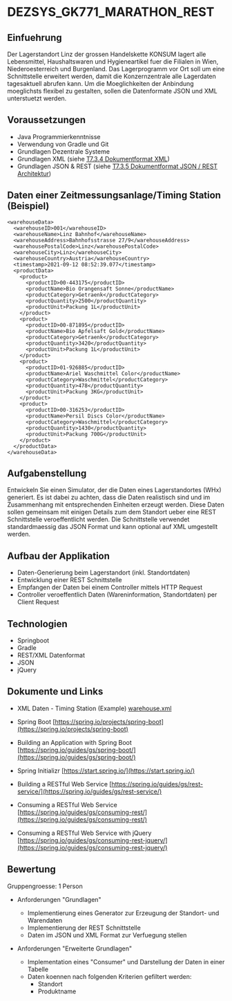 # DEZSYS_GK771_MARATHON_REST

## Einfuehrung

Der Lagerstandort Linz der grossen Handelskette KONSUM lagert alle Lebensmittel, Haushaltswaren und Hygieneartikel fuer die Filialen in Wien, Niederoesterreich und Burgenland. Das Lagerprogramm vor Ort soll um eine Schnittstelle erweitert werden, damit die Konzernzentrale alle Lagerdaten tagesaktuell abrufen kann. Um die Moeglichkeiten der Anbindung moeglichsts flexibel zu gestalten, sollen die Datenformate JSON und XML unterstuetzt werden.

## Voraussetzungen

*   Java Programmierkenntnisse
*   Verwendung von Gradle und Git
*   Grundlagen Dezentrale Systeme
*   Grundlagen XML (siehe [T7.3.4 Dokumentformat XML](https://elearning.tgm.ac.at/mod/resource/view.php?id=75247&redirect=1))
*   Grundlagen JSON & REST (siehe [T7.3.5 Dokumentformat JSON / REST Architektur](https://elearning.tgm.ac.at/mod/resource/view.php?id=75246&redirect=1))

## Daten einer Zeitmessungsanlage/Timing Station (Beispiel)

```
<warehouseData>
  <warehouseID>001</warehouseID>
  <warehouseName>Linz Bahnhof</warehouseName>
  <warehouseAddress>Bahnhofsstrasse 27/9</warehouseAddress>
  <warehousePostalCode>Linz</warehousePostalCode>
  <warehouseCity>Linz</warehouseCity>
  <warehouseCountry>Austria</warehouseCountry>
  <timestamp>2021-09-12 08:52:39.077</timestamp>
  <productData>
    <product>
      <productID>00-443175</productID>
      <productName>Bio Orangensaft Sonne</productName>
      <productCategory>Getraenk</productCategory>
      <productQuantity>2500</productQuantity>
      <productUnit>Packung 1L</productUnit>
    </product>
    <product>
      <productID>00-871895</productID>
      <productName>Bio Apfelsaft Gold</productName>
      <productCategory>Getraenk</productCategory>
      <productQuantity>3420</productQuantity>
      <productUnit>Packung 1L</productUnit>
    </product>
    <product>
      <productID>01-926885</productID>
      <productName>Ariel Waschmittel Color</productName>
      <productCategory>Waschmittel</productCategory>
      <productQuantity>478</productQuantity>
      <productUnit>Packung 3KG</productUnit>
    </product>
    <product>
      <productID>00-316253</productID>
      <productName>Persil Discs Color</productName>
      <productCategory>Waschmittel</productCategory>
      <productQuantity>1430</productQuantity>
      <productUnit>Packung 700G</productUnit>
    </product>
  </productData>
</warehouseData>
```


## Aufgabenstellung

Entwickeln Sie einen Simulator, der die Daten eines Lagerstandortes (WHx) generiert. Es ist dabei zu achten, dass die Daten realistisch sind und im Zusammenhang mit entsprechenden Einheiten erzeugt werden.
Diese Daten sollen gemeinsam mit einigen Details zum dem Standort ueber eine REST Schnittstelle veroeffentlicht werden. Die Schnittstelle verwendet standardmaessig das JSON Format und kann optional auf XML umgestellt werden.

## Aufbau der Applikation

*   Daten-Generierung beim Lagerstandort (inkl. Standortdaten)
*   Entwicklung einer REST Schnittstelle
*   Empfangen der Daten bei einem Controller mittels HTTP Request
*   Controller veroeffentlich Daten (Wareninformation, Standortdaten) per Client Request

## Technologien

*   Springboot
*   Gradle
*   REST/XML Datenformat
*   JSON
*   jQuery

## Dokumente und Links

* XML Daten - Timing Station (Example)
[warehouse.xml](doc/warehouse.xml)

* Spring Boot
[https://spring.io/projects/spring-boot](https://spring.io/projects/spring-boot)

* Building an Application with Spring Boot
[https://spring.io/guides/gs/spring-boot/](https://spring.io/guides/gs/spring-boot/)

* Spring Initializr
[https://start.spring.io/](https://start.spring.io/)

* Building a RESTful Web Service
[https://spring.io/guides/gs/rest-service/](https://spring.io/guides/gs/rest-service/)

* Consuming a RESTful Web Service
[https://spring.io/guides/gs/consuming-rest/](https://spring.io/guides/gs/consuming-rest/)

* Consuming a RESTful Web Service with jQuery
[https://spring.io/guides/gs/consuming-rest-jquery/](https://spring.io/guides/gs/consuming-rest-jquery/)

## Bewertung

Gruppengroesse: 1 Person

* Anforderungen "Grundlagen"

  - Implementierung eines Generator zur Erzeugung der Standort- und Warendaten
  - Implementierung der REST Schnittstelle
  - Daten im JSON und XML Format zur Verfuegung stellen

* Anforderungen "Erweiterte Grundlagen"

  - Implementation eines "Consumer" und Darstellung der Daten in einer Tabelle
  - Daten koennen nach folgenden Kriterien gefiltert werden:
    - Standort
    - Produktname

